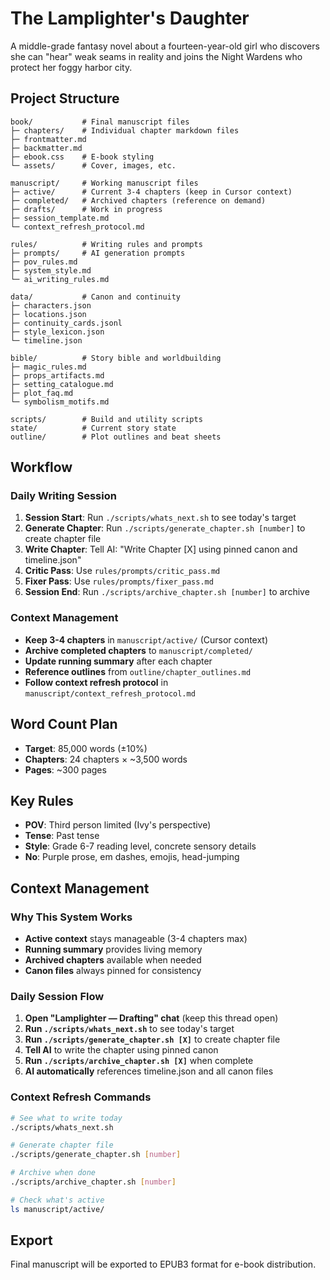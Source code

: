 # The Lamplighter's Daughter

A middle-grade fantasy novel about a fourteen-year-old girl who discovers she can "hear" weak seams in reality and joins the Night Wardens who protect her foggy harbor city.

## Project Structure

```
book/           # Final manuscript files
├─ chapters/    # Individual chapter markdown files
├─ frontmatter.md
├─ backmatter.md
├─ ebook.css    # E-book styling
└─ assets/      # Cover, images, etc.

manuscript/     # Working manuscript files
├─ active/      # Current 3-4 chapters (keep in Cursor context)
├─ completed/   # Archived chapters (reference on demand)
├─ drafts/      # Work in progress
├─ session_template.md
└─ context_refresh_protocol.md

rules/          # Writing rules and prompts
├─ prompts/     # AI generation prompts
├─ pov_rules.md
├─ system_style.md
└─ ai_writing_rules.md

data/           # Canon and continuity
├─ characters.json
├─ locations.json
├─ continuity_cards.jsonl
├─ style_lexicon.json
└─ timeline.json

bible/          # Story bible and worldbuilding
├─ magic_rules.md
├─ props_artifacts.md
├─ setting_catalogue.md
├─ plot_faq.md
└─ symbolism_motifs.md

scripts/        # Build and utility scripts
state/          # Current story state
outline/        # Plot outlines and beat sheets
```

## Workflow

### **Daily Writing Session**
1. **Session Start**: Run `./scripts/whats_next.sh` to see today's target
2. **Generate Chapter**: Run `./scripts/generate_chapter.sh [number]` to create chapter file
3. **Write Chapter**: Tell AI: "Write Chapter [X] using pinned canon and timeline.json"
4. **Critic Pass**: Use `rules/prompts/critic_pass.md`
5. **Fixer Pass**: Use `rules/prompts/fixer_pass.md`
6. **Session End**: Run `./scripts/archive_chapter.sh [number]` to archive

### **Context Management**
- **Keep 3-4 chapters** in `manuscript/active/` (Cursor context)
- **Archive completed chapters** to `manuscript/completed/`
- **Update running summary** after each chapter
- **Reference outlines** from `outline/chapter_outlines.md`
- **Follow context refresh protocol** in `manuscript/context_refresh_protocol.md`

## Word Count Plan

- **Target**: 85,000 words (±10%)
- **Chapters**: 24 chapters × ~3,500 words
- **Pages**: ~300 pages

## Key Rules

- **POV**: Third person limited (Ivy's perspective)
- **Tense**: Past tense
- **Style**: Grade 6-7 reading level, concrete sensory details
- **No**: Purple prose, em dashes, emojis, head-jumping

## **Context Management**

### **Why This System Works**
- **Active context** stays manageable (3-4 chapters max)
- **Running summary** provides living memory
- **Archived chapters** available when needed
- **Canon files** always pinned for consistency

### **Daily Session Flow**
1. **Open "Lamplighter — Drafting" chat** (keep this thread open)
2. **Run `./scripts/whats_next.sh`** to see today's target
3. **Run `./scripts/generate_chapter.sh [X]`** to create chapter file
4. **Tell AI** to write the chapter using pinned canon
5. **Run `./scripts/archive_chapter.sh [X]`** when complete
6. **AI automatically** references timeline.json and all canon files

### **Context Refresh Commands**
```bash
# See what to write today
./scripts/whats_next.sh

# Generate chapter file
./scripts/generate_chapter.sh [number]

# Archive when done
./scripts/archive_chapter.sh [number]

# Check what's active
ls manuscript/active/
```

## **Export**

Final manuscript will be exported to EPUB3 format for e-book distribution.
